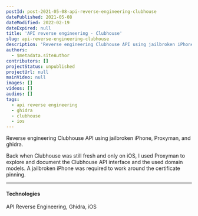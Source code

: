 ```yaml
---
postId: post-2021-05-08-api-reverse-engineering-clubhouse
datePublished: 2021-05-08
dateModified: 2022-02-19
dateExpired: null
title: 'API reverse engineering - Clubhouse'
slug: api-reverse-engineering-clubhouse
description: 'Reverse engineering Clubhouse API using jailbroken iPhone, Proxyman, and ghidra.'
authors:
  - $metadata.siteAuthor
contributors: []
projectStatus: unpublished
projectUrl: null
mainVideo: null
images: []
videos: []
audios: []
tags:
  - api reverse engineering
  - ghidra
  - clubhouse
  - ios
---
```


Reverse engineering Clubhouse API using jailbroken iPhone, Proxyman, and ghidra.

Back when Clubhouse was still fresh and only on iOS, I used Proxyman to explore and document the Clubhouse API interface and the used domain models. A jailbroken iPhone was required to work around the certificate pinning.

---

#### Technologies

API Reverse Engineering,
Ghidra,
iOS

